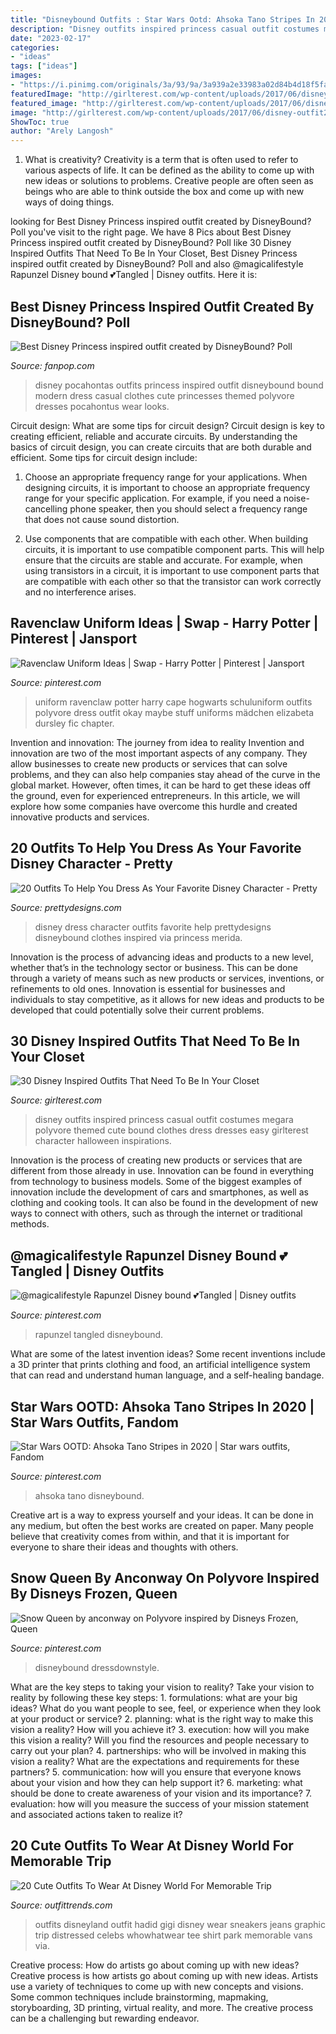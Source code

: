```yaml
---
title: "Disneybound Outfits : Star Wars Ootd: Ahsoka Tano Stripes In 2020"
description: "Disney outfits inspired princess casual outfit costumes megara polyvore themed cute bound clothes dress dresses easy girlterest character halloween inspirations"
date: "2023-02-17"
categories:
- "ideas"
tags: ["ideas"]
images:
- "https://i.pinimg.com/originals/3a/93/9a/3a939a2e33983a02d84b4d18f5fa2268.jpg"
featuredImage: "http://girlterest.com/wp-content/uploads/2017/06/disney-outfit25.jpg"
featured_image: "http://girlterest.com/wp-content/uploads/2017/06/disney-outfit25.jpg"
image: "http://girlterest.com/wp-content/uploads/2017/06/disney-outfit25.jpg"
ShowToc: true
author: "Arely Langosh"
---
```



1. What is creativity?
Creativity is a term that is often used to refer to various aspects of life. It can be defined as the ability to come up with new ideas or solutions to problems. Creative people are often seen as beings who are able to think outside the box and come up with new ways of doing things.

	

		
looking for Best Disney Princess inspired outfit created by DisneyBound? Poll you've visit to the right page. We have 8 Pics about Best Disney Princess inspired outfit created by DisneyBound? Poll like 30 Disney Inspired Outfits That Need To Be In Your Closet, Best Disney Princess inspired outfit created by DisneyBound? Poll and also @magicalifestyle Rapunzel Disney bound 💕Tangled | Disney outfits. Here it is:
		
    
## Best Disney Princess Inspired Outfit Created By DisneyBound? Poll

<img loading=lazy src="http://images4.fanpop.com/image/polls/715000/715497_1305251386503_full.jpg" onerror="this.onerror=null;this.src='https://tse1.mm.bing.net/th?id=OIP.0fsySUxNDn1pVfOM6rCOUgHaHa&amp;pid=15.1';" alt="Best Disney Princess inspired outfit created by DisneyBound? Poll">

_Source: fanpop.com_

>disney pocahontas outfits princess inspired outfit disneybound bound modern dress casual clothes cute princesses themed polyvore dresses pocahontus wear looks. 

	

Circuit design: What are some tips for circuit design?
Circuit design is key to creating efficient, reliable and accurate circuits. By understanding the basics of circuit design, you can create circuits that are both durable and efficient. Some tips for circuit design include:
1. Choose an appropriate frequency range for your applications. When designing circuits, it is important to choose an appropriate frequency range for your specific application. For example, if you need a noise-cancelling phone speaker, then you should select a frequency range that does not cause sound distortion.

2. Use components that are compatible with each other. When building circuits, it is important to use compatible component parts. This will help ensure that the circuits are stable and accurate. For example, when using transistors in a circuit, it is important to use component parts that are compatible with each other so that the transistor can work correctly and no interference arises.


    
## Ravenclaw Uniform Ideas | Swap - Harry Potter | Pinterest | Jansport

<img loading=lazy src="https://s-media-cache-ak0.pinimg.com/736x/12/93/79/129379ccf0b3be2324d1a42cd36d724b.jpg" onerror="this.onerror=null;this.src='https://tse1.mm.bing.net/th?id=OIP.RinHdBtzhwXgVLBcXAKx5AHaHa&amp;pid=15.1';" alt="Ravenclaw Uniform Ideas | Swap - Harry Potter | Pinterest | Jansport">

_Source: pinterest.com_

>uniform ravenclaw potter harry cape hogwarts schuluniform outfits polyvore dress outfit okay maybe stuff uniforms mädchen elizabeta dursley fic chapter. 

	

Invention and innovation: The journey from idea to reality
Invention and innovation are two of the most important aspects of any company. They allow businesses to create new products or services that can solve problems, and they can also help companies stay ahead of the curve in the global market. However, often times, it can be hard to get these ideas off the ground, even for experienced entrepreneurs. In this article, we will explore how some companies have overcome this hurdle and created innovative products and services.

    
## 20 Outfits To Help You Dress As Your Favorite Disney Character - Pretty

<img loading=lazy src="http://www.prettydesigns.com/wp-content/uploads/2016/06/20-outfits-to-help-your-dress-as-your-favorite-disney-character-10.jpg" onerror="this.onerror=null;this.src='https://tse3.mm.bing.net/th?id=OIP.jFTEkbYPlUxHHaT9GEp83QHaGp&amp;pid=15.1';" alt="20 Outfits To Help You Dress As Your Favorite Disney Character - Pretty">

_Source: prettydesigns.com_

>disney dress character outfits favorite help prettydesigns disneybound clothes inspired via princess merida. 

	

Innovation is the process of advancing ideas and products to a new level, whether that’s in the technology sector or business. This can be done through a variety of means such as new products or services, inventions, or refinements to old ones. Innovation is essential for businesses and individuals to stay competitive, as it allows for new ideas and products to be developed that could potentially solve their current problems.

    
## 30 Disney Inspired Outfits That Need To Be In Your Closet

<img loading=lazy src="http://girlterest.com/wp-content/uploads/2017/06/disney-outfit25.jpg" onerror="this.onerror=null;this.src='https://tse1.mm.bing.net/th?id=OIP.QvmXgLg-pWo6pmj-IxlfVgHaIk&amp;pid=15.1';" alt="30 Disney Inspired Outfits That Need To Be In Your Closet">

_Source: girlterest.com_

>disney outfits inspired princess casual outfit costumes megara polyvore themed cute bound clothes dress dresses easy girlterest character halloween inspirations. 

	

Innovation is the process of creating new products or services that are different from those already in use. Innovation can be found in everything from technology to business models. Some of the biggest examples of innovation include the development of cars and smartphones, as well as clothing and cooking tools. It can also be found in the development of new ways to connect with others, such as through the internet or traditional methods.

    
## @magicalifestyle Rapunzel Disney Bound 💕Tangled | Disney Outfits

<img loading=lazy src="https://i.pinimg.com/originals/3a/93/9a/3a939a2e33983a02d84b4d18f5fa2268.jpg" onerror="this.onerror=null;this.src='https://tse4.mm.bing.net/th?id=OIP.-C8c42OFMnXNzez780CHTgHaJQ&amp;pid=15.1';" alt="@magicalifestyle Rapunzel Disney bound 💕Tangled | Disney outfits">

_Source: pinterest.com_

>rapunzel tangled disneybound. 

	

What are some of the latest invention ideas?
Some recent inventions include a 3D printer that prints clothing and food, an artificial intelligence system that can read and understand human language, and a self-healing bandage.

    
## Star Wars OOTD: Ahsoka Tano Stripes In 2020 | Star Wars Outfits, Fandom

<img loading=lazy src="https://i.pinimg.com/736x/0a/2e/9e/0a2e9ef1005942d478b1edc15c1b28c2.jpg" onerror="this.onerror=null;this.src='https://tse3.mm.bing.net/th?id=OIP.zvJW4p8U1S8S0oPFAnx1AgHaJ3&amp;pid=15.1';" alt="Star Wars OOTD: Ahsoka Tano Stripes in 2020 | Star wars outfits, Fandom">

_Source: pinterest.com_

>ahsoka tano disneybound. 

	

Creative art is a way to express yourself and your ideas. It can be done in any medium, but often the best works are created on paper. Many people believe that creativity comes from within, and that it is important for everyone to share their ideas and thoughts with others.

    
## Snow Queen By Anconway On Polyvore Inspired By Disneys Frozen, Queen

<img loading=lazy src="https://i.pinimg.com/originals/06/92/1b/06921b64e8185f33795ec4fa5bdc178c.jpg" onerror="this.onerror=null;this.src='https://tse2.mm.bing.net/th?id=OIP.yXD-WWesdZKcj5updJjouAHaHa&amp;pid=15.1';" alt="Snow Queen by anconway on Polyvore inspired by Disneys Frozen, Queen">

_Source: pinterest.com_

>disneybound dressdownstyle. 

	

What are the key steps to taking your vision to reality?
Take your vision to reality by following these key steps: 1. formulations: what are your big ideas? What do you want people to see, feel, or experience when they look at your product or service? 2. planning: what is the right way to make this vision a reality? How will you achieve it? 3. execution: how will you make this vision a reality? Will you find the resources and people necessary to carry out your plan? 4. partnerships: who will be involved in making this vision a reality? What are the expectations and requirements for these partners? 5. communication: how will you ensure that everyone knows about your vision and how they can help support it? 6. marketing: what should be done to create awareness of your vision and its importance? 7. evaluation: how will you measure the success of your mission statement and associated actions taken to realize it?

    
## 20 Cute Outfits To Wear At Disney World For Memorable Trip

<img loading=lazy src="http://www.outfittrends.com/wp-content/uploads/2016/06/main.original.640x0cgh.jpg" onerror="this.onerror=null;this.src='https://tse2.mm.bing.net/th?id=OIP.oG55Z5Zn46JUDy9iEc6MEAHaK5&amp;pid=15.1';" alt="20 Cute Outfits To Wear At Disney World For Memorable Trip">

_Source: outfittrends.com_

>outfits disneyland outfit hadid gigi disney wear sneakers jeans graphic trip distressed celebs whowhatwear tee shirt park memorable vans via. 

	

Creative process: How do artists go about coming up with new ideas?
Creative process is how artists go about coming up with new ideas. Artists use a variety of techniques to come up with new concepts and visions. Some common techniques include brainstorming, mapmaking, storyboarding, 3D printing, virtual reality, and more. The creative process can be a challenging but rewarding endeavor.

